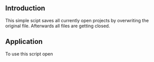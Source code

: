 ## Introduction
This simple scipt saves all currently open projects by overwriting the original file. Afterwards all files are getting closed.

## Application
To use this script open 
